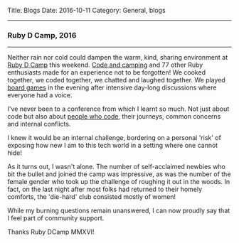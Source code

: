 Title: Blogs
Date: 2016-10-11
Category: General, blogs

----------------------------------

### Ruby D Camp, 2016

----------------------------------

Neither rain nor cold could dampen the warm, kind, sharing environment at [Ruby D Camp](http://rubydcamp.org/about.html) this weekend. 
[Code and camping]({filename}/images/setting.jpg) and 77 other Ruby enthusiasts made for an experience not to be forgotten! 
We cooked together, we coded together, we chatted and laughed together. We played [board games]({filename}/images/board_games.jpg) in the evening after intensive day-long discussions where everyone had a voice.

I've never been to a conference from which I learnt so much. Not just about code but also about [people who code]({filename}/images/crowd.jpg), their journeys, common concerns and internal conflicts. 

I knew it would be an internal challenge, bordering on a personal 'risk' of exposing how new I am to this tech world in a setting where one cannot hide! 

As it turns out, I wasn't alone. The number of self-acclaimed newbies who bit the bullet and joined the camp was impressive, as was the number of the female gender who took up the challenge of roughing it out in the woods.
In fact, on the last night after most folks had returned to their homely comforts, the 'die-hard' club consisted mostly of women! 

While my burning questions remain unanswered, I can now proudly say that I feel part of community support.

Thanks Ruby DCamp MMXVI!